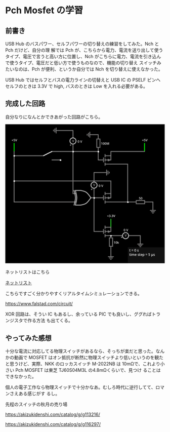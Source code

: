 # Pch Mosfet の学習

## 前書き

USB Hub のバスパワー、セルフパワーの切り替えの練習をしてみた。Nch と Pch だけど、自分の理
解では Pch が、こちらから電力、電流を送り出して使うタイプ、電圧で言うと高い方に位置し、Nch
がこちらに電力、電流を引き込んで使うタイプ、電圧だと低い方で使うものなので、機能の切り替え
スイッチみたいなのは、Pch が便利、というか自分では Nch を切り替えに使えなかった。

USB Hub ではセルフとバスの電力ラインの切替えと USB IC の PSELF ピンへセルフのときは 3.3V
で high, バスのときは Low を入れる必要がある。

## 完成した回路

自分なりになんとかできあがった回路がこちら。

![回路図](./練習回路.png)

ネットリストはこちら

[ネットリスト](./PchMosFETSelfTraining.txt)

こちらですごく分かりやすくリアルタイムシミュレーションできる。

https://www.falstad.com/circuit/

XOR 回路は、そうい IC もあるし、余っている PIC でも良いし、ググればトランジスタで作る方法
も出てくる。

## やってみた感想

十分な電流に対応してる物理スイッチがあるなら、そっちが楽だと思った。なんかの動画で MOSFET
はオン抵抗が断然に物理スイッチより低いというのを観たと思うけど、実際、NKK のロッカスイッチ
M-2022NB は 10mΩで、これより小さい Pch MOSFET は東芝 TJ60S04M3L の4.8mΩくらいで、見つけ
ることはできなかった。

個人の電子工作なら物理スイッチで十分かなあ。むしろ時代に逆行してて、ロマンさえある感じがす
るし。

先程のスイッチの秋月の売り場

https://akizukidenshi.com/catalog/g/g113216/

https://akizukidenshi.com/catalog/g/g116297/
